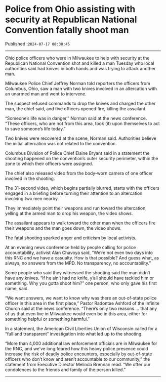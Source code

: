 # Police from Ohio assisting with security at Republican National Convention fatally shoot man

Published :`2024-07-17 08:38:45`

---

Ohio police officers who were in Milwaukee to help with security at the Republican National Convention shot and killed a man Tuesday who local authorities said had knives in both hands and was trying to attack another man.

Milwaukee Police Chief Jeffrey Norman told reporters the officers from Columbus, Ohio,  saw a man with two knives involved in an altercation with an unarmed man and went to intervene.

The suspect refused commands to drop the knives and charged the other man, the chief said, and five officers opened fire, killing the assailant.

“Someone’s life was in danger,” Norman said at the news conference. “These officers, who are not from this area, took (it) upon themselves to act to save someone’s life today.”

Two knives were recovered at the scene, Norman said. Authorities believe the initial altercation was not related to the convention.

Columbus Division of Police Chief Elaine Bryant said in a statement the shooting happened on the convention’s outer security perimeter, within the zone to which their officers were assigned.

The chief also released video from the body-worn camera of one officer involved in the shooting.

The 31-second video, which begins partially blurred, starts with the officers engaged in a briefing before turning their attention to an altercation involving two men nearby.

They immediately point their weapons and run toward the altercation, yelling at the armed man to drop his weapon, the video shows.

The assailant appears to walk toward the other man when the officers fire their weapons and the man goes down, the video shows.

The fatal shooting sparked anger and criticism by local activists.

At an evening news conference held by people calling for police accountability, activist Alan Chavoya said, “We’re not even two days into this RNC and we have a casualty. How is that possible? And guess what, as always, no answers from the MPD. No transparency, no accountability.”

Some people who said they witnessed the shooting said the man didn’t have any knives. “If he ain’t had no knife, y’all should have tackled him or something. Why you gotta shoot him?” one person, who only gave his first name, said.

“We want answers, we want to know why was there an out-of-state police officer in this area in the first place,” Pastor Radontae Ashford of the Infinite Church said at the news conference. “There’s only two reasons … that any of us that even live in Milwaukee would even be in this area, either for something helpful or something harmful.”

In a statement, the American Civil Liberties Union of Wisconsin called for a “full and transparent” investigation into what led up to the shooting.

“More than 4,000 additional law enforcement officials are in Milwaukee for the RNC, and we’ve long feared how this heavy police presence could increase the risk of deadly police encounters, especially by out-of-state officers who don’t know and aren’t accountable to our community,” the statement from Executive Director Melinda Brennan read. “We offer our condolences to the friends and family of the person killed.”

---

